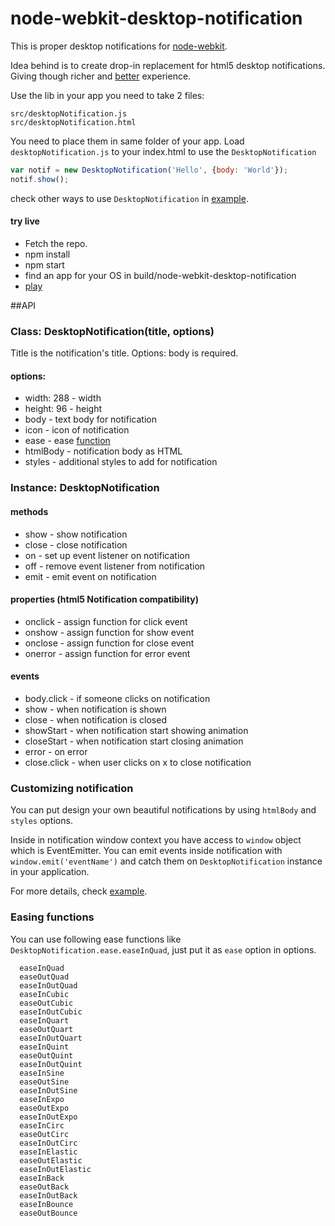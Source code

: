 node-webkit-desktop-notification
=======
This is proper desktop notifications for [node-webkit](https://github.com/rogerwang/node-webkit).

Idea behind is to create drop-in replacement for html5 desktop notifications. Giving though richer and [better](http://screencast.com/t/bUxB6vNvW8BN) experience.

Use the lib in your app you need to take 2 files:

```
src/desktopNotification.js
src/desktopNotification.html
```

You need to place them in same folder of your app. Load `desktopNotification.js` to your index.html to use the `DesktopNotification`

```javascript
var notif = new DesktopNotification('Hello', {body: 'World'});
notif.show();
```
check other ways to use `DesktopNotification` in [example](https://github.com/edjafarov/node-webkit-desktop-notification/blob/master/src/index.html).

#### try live

* Fetch the repo.
* npm install
* npm start
* find an app for your OS in build/node-webkit-desktop-notification
* [play](http://screencast.com/t/bUxB6vNvW8BN)

##API

### Class: DesktopNotification(title, options)

Title is the notification's title. Options: body is required.

#### options:

* width: 288 - width
* height: 96 - height
* body - text body for notification
* icon - icon of notification
* ease - ease [function]()
* htmlBody - notification body as HTML
* styles - additional styles to add for notification

### Instance: DesktopNotification

#### methods
* show - show notification
* close - close notification
* on - set up event listener on notification
* off - remove event listener from notification
* emit - emit event on notification

#### properties (html5 Notification compatibility)
* onclick - assign function for click event
* onshow - assign function for show event
* onclose - assign function for close event
* onerror - assign function for error event

#### events

* body.click - if someone clicks on notification
* show - when notification is shown
* close - when notification is closed
* showStart - when notification start showing animation
* closeStart - when notification start closing animation
* error - on error
* close.click - when user clicks on x to close notification

### Customizing notification

You can put design your own beautiful notifications by using `htmlBody` and `styles` options.

Inside in notification window context you have access to `window` object which is EventEmitter. You can emit events inside notification with `window.emit('eventName')` and catch them on `DesktopNotification` instance in your application.

For more details, check [example](https://github.com/edjafarov/node-webkit-desktop-notification/blob/master/src/index.html).


### Easing functions

You can use following ease functions like `DesktopNotification.ease.easeInQuad`, just put it as `ease` option in options.

```
  easeInQuad
  easeOutQuad
  easeInOutQuad
  easeInCubic
  easeOutCubic
  easeInOutCubic
  easeInQuart
  easeOutQuart
  easeInOutQuart
  easeInQuint
  easeOutQuint
  easeInOutQuint
  easeInSine
  easeOutSine
  easeInOutSine
  easeInExpo
  easeOutExpo
  easeInOutExpo
  easeInCirc
  easeOutCirc
  easeInOutCirc
  easeInElastic
  easeOutElastic
  easeInOutElastic
  easeInBack
  easeOutBack
  easeInOutBack
  easeInBounce
  easeOutBounce
``` 
